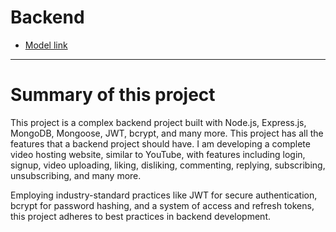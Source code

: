 # Backend


- [Model link](https://app.eraser.io/workspace/YtPqZ1VogxGy1jzIDkzj?origin=share)


---
# Summary of this project

This project is a complex backend project built with Node.js, Express.js, MongoDB, Mongoose, JWT, bcrypt, and many more. This project has all the features that a backend project should have. I am developing a complete video hosting website, similar to YouTube, with features including login, signup, video uploading, liking, disliking, commenting, replying, subscribing, unsubscribing, and many more.

Employing industry-standard practices like JWT for secure authentication, bcrypt for password hashing, and a system of access and refresh tokens, this project adheres to best practices in backend development.

